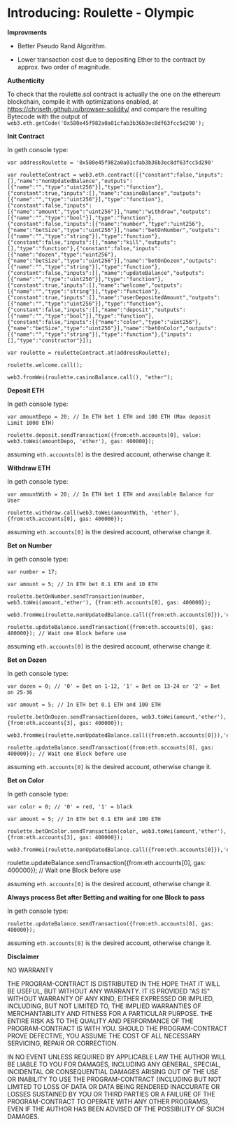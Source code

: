 # Introducing: Roulette - Olympic

**Improvments**

- Better Pseudo Rand Algorithm.

- Lower transaction cost due to depositing Ether to the contract by approx. two order of magnitude.

**Authenticity**

To check that the roulette.sol contract is actually the one on the ethereum blockchain, compile it with optimizations enabled, at https://chriseth.github.io/browser-solidity/ and compare the resulting Bytecode with the output of `web3.eth.getCode('0x580e45f982a0a01cfab3b36b3ec8df63fcc5d290');`
        
**Init Contract**

In geth console type: 

    var addressRoulette = '0x580e45f982a0a01cfab3b36b3ec8df63fcc5d290'
    
    var rouletteContract = web3.eth.contract([{"constant":false,"inputs":[],"name":"nonUpdatedBalance","outputs":[{"name":"","type":"uint256"}],"type":"function"},{"constant":true,"inputs":[],"name":"casinoBalance","outputs":[{"name":"","type":"uint256"}],"type":"function"},{"constant":false,"inputs":[{"name":"amount","type":"uint256"}],"name":"withdraw","outputs":[{"name":"","type":"bool"}],"type":"function"},{"constant":false,"inputs":[{"name":"number","type":"uint256"},{"name":"betSize","type":"uint256"}],"name":"betOnNumber","outputs":[{"name":"","type":"string"}],"type":"function"},{"constant":false,"inputs":[],"name":"kill","outputs":[],"type":"function"},{"constant":false,"inputs":[{"name":"dozen","type":"uint256"},{"name":"betSize","type":"uint256"}],"name":"betOnDozen","outputs":[{"name":"","type":"string"}],"type":"function"},{"constant":false,"inputs":[],"name":"updateBalance","outputs":[{"name":"","type":"uint256"}],"type":"function"},{"constant":true,"inputs":[],"name":"welcome","outputs":[{"name":"","type":"string"}],"type":"function"},{"constant":true,"inputs":[],"name":"userDepositedAmount","outputs":[{"name":"","type":"uint256"}],"type":"function"},{"constant":false,"inputs":[],"name":"deposit","outputs":[{"name":"","type":"bool"}],"type":"function"},{"constant":false,"inputs":[{"name":"color","type":"uint256"},{"name":"betSize","type":"uint256"}],"name":"betOnColor","outputs":[{"name":"","type":"string"}],"type":"function"},{"inputs":[],"type":"constructor"}]);
    
    var roulette = rouletteContract.at(addressRoulette);

  	roulette.welcome.call();
  
  	web3.fromWei(roulette.casinoBalance.call(), "ether");

**Deposit ETH**

In geth console type: 

    var amountDepo = 20; // In ETH bet 1 ETH and 100 ETH (Max deposit Limit 1000 ETH)
  
  	roulette.deposit.sendTransaction({from:eth.accounts[0], value: web3.toWei(amountDepo, 'ether'), gas: 400000});

assuming `eth.accounts[0]` is the desired account, otherwise change it.


**Withdraw ETH**

In geth console type: 
  
    var amountWith = 20; // In ETH bet 1 ETH and available Balance for User
  
  	roulette.withdraw.call(web3.toWei(amountWith, 'ether'), {from:eth.accounts[0], gas: 400000});

assuming `eth.accounts[0]` is the desired account, otherwise change it.


**Bet on Number**

In geth console type:

	var number = 17;

	var amount = 5; // In ETH bet 0.1 ETH and 10 ETH

	roulette.betOnNumber.sendTransaction(number, web3.toWei(amount,'ether'), {from:eth.accounts[0], gas: 400000});

	web3.fromWei(roulette.nonUpdatedBalance.call({from:eth.accounts[0]}),'ether');

	roulette.updateBalance.sendTransaction({from:eth.accounts[0], gas: 400000}); // Wait one Block before use

assuming `eth.accounts[0]` is the desired account, otherwise change it.


**Bet on Dozen**

In geth console type:

	var dozen = 0; // '0' = Bet on 1-12, '1' = Bet on 13-24 or '2' = Bet on 25-36
	
	var amount = 5; // In ETH bet 0.1 ETH and 100 ETH

	roulette.betOnDozen.sendTransaction(dozen, web3.toWei(amount,'ether'), {from:eth.accounts[3], gas: 400000});
	
	web3.fromWei(roulette.nonUpdatedBalance.call({from:eth.accounts[0]}),'ether');

	roulette.updateBalance.sendTransaction({from:eth.accounts[0], gas: 400000}); // Wait one Block before use
	

assuming `eth.accounts[0]` is the desired account, otherwise change it.

**Bet on Color** 

In geth console type:

	var color = 0; // '0' = red, '1' = black

	var amount = 5; // In ETH bet 0.1 ETH and 100 ETH

	roulette.betOnColor.sendTransaction(color, web3.toWei(amount,'ether'), {from:eth.accounts[3], gas: 400000});

	web3.fromWei(roulette.nonUpdatedBalance.call({from:eth.accounts[0]}),'ether');

  roulette.updateBalance.sendTransaction({from:eth.accounts[0], gas: 400000}); // Wait one Block before use

assuming `eth.accounts[0]` is the desired account, otherwise change it.

**Always process Bet after Betting and waiting for one Block to pass**

In geth console type:

	roulette.updateBalance.sendTransaction({from:eth.accounts[0], gas: 400000});

assuming `eth.accounts[0]` is the desired account, otherwise change it.

**Disclaimer**

NO WARRANTY

THE PROGRAM-CONTRACT IS DISTRIBUTED IN THE HOPE THAT IT WILL BE USEFUL, BUT WITHOUT ANY WARRANTY. IT IS PROVIDED "AS IS" WITHOUT WARRANTY OF ANY KIND, EITHER EXPRESSED OR IMPLIED, INCLUDING, BUT NOT LIMITED TO, THE IMPLIED WARRANTIES OF MERCHANTABILITY AND FITNESS FOR A PARTICULAR PURPOSE. THE ENTIRE RISK AS TO THE QUALITY AND PERFORMANCE OF THE PROGRAM-CONTRACT IS WITH YOU. SHOULD THE PROGRAM-CONTRACT PROVE DEFECTIVE, YOU ASSUME THE COST OF ALL NECESSARY SERVICING, REPAIR OR CORRECTION.

IN NO EVENT UNLESS REQUIRED BY APPLICABLE LAW THE AUTHOR WILL BE LIABLE TO YOU FOR DAMAGES, INCLUDING ANY GENERAL, SPECIAL, INCIDENTAL OR CONSEQUENTIAL DAMAGES ARISING OUT OF THE USE OR INABILITY TO USE THE PROGRAM-CONTRACT (INCLUDING BUT NOT LIMITED TO LOSS OF DATA OR DATA BEING RENDERED INACCURATE OR LOSSES SUSTAINED BY YOU OR THIRD PARTIES OR A FAILURE OF THE PROGRAM-CONTRACT TO OPERATE WITH ANY OTHER PROGRAMS), EVEN IF THE AUTHOR HAS BEEN ADVISED OF THE POSSIBILITY OF SUCH DAMAGES. 
